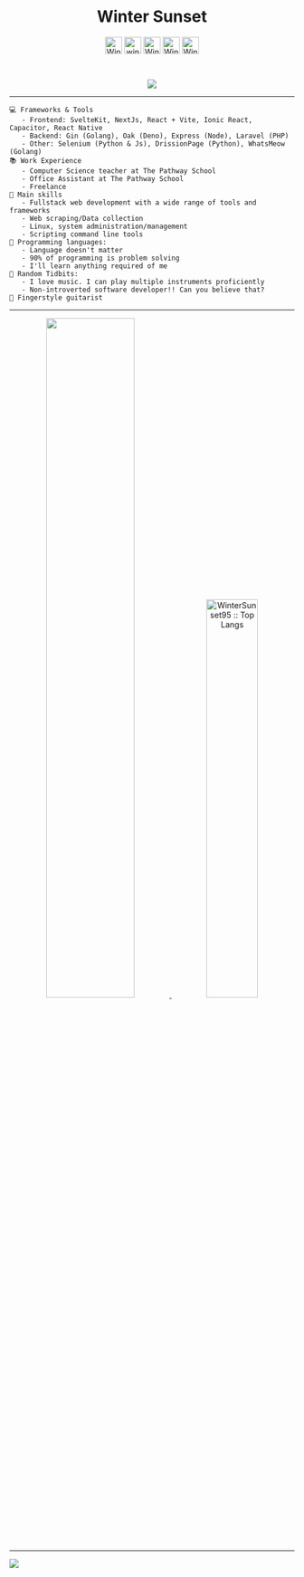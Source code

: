 <h1 align='center'>Winter Sunset</h1>
   <p align="center">
      <a href="https://facebook.com/autumntowinter" target="_blank"><img align="center"
         src="https://img.shields.io/badge/facebook-4267B2.svg?style=for-the-badge&logo=facebook&logoColor=white"
         alt="Winter" height="30"/></a>
      <a href="mailto:wintersunset95@gmail.com" target="_blank"><img align="center"
         src="https://img.shields.io/badge/gmail-EA4335.svg?style=for-the-badge&logo=gmail&logoColor=white"
         alt="winter" height="30"/></a>
      <a href="https://reddit.com/u/WallaceThiago95" target="_blank"><img align="center"
         src="https://img.shields.io/badge/reddit-red?style=for-the-badge&logo=reddit&logoColor=white"
         alt="Winter" height="30"/></a>
      <a href="https://discord.com/users/609585269339062282" target="_blank"><img align="center"
         src="https://img.shields.io/badge/discord-darkblue?style=for-the-badge&logo=discord&logoColor=white"
         alt="Winter" height="30"/></a>
      <a href="https://instagram.com/wallace.thiago" target="_blank"><img align="center"
         src="https://img.shields.io/badge/instagram-orange?style=for-the-badge&logo=instagram&logoColor=white"
         alt="Winter" height="30"/></a>
    </p>
<br>

<p align="center">
  <a href="https://github.com/DenverCoder1/readme-typing-svg"><img src="https://readme-typing-svg.herokuapp.com?lines=Linux+Power+User;Full+Stack+Web+Developer;Freelancer;Always%20learning%20new%20things&center=true&width=380&height=45"></a>
</p>

<!--<img align="left" src="https://cdn.pixabay.com/photo/2016/03/26/13/09/cup-of-coffee-1280537_960_720.jpg" width='390'/>-->
<hr/>
<p align='center'>

```
💻 Frameworks & Tools
   - Frontend: SvelteKit, NextJs, React + Vite, Ionic React, Capacitor, React Native
   - Backend: Gin (Golang), Oak (Deno), Express (Node), Laravel (PHP)
   - Other: Selenium (Python & Js), DrissionPage (Python), WhatsMeow (Golang)
📚 Work Experience
   - Computer Science teacher at The Pathway School
   - Office Assistant at The Pathway School
   - Freelance
🔭 Main skills
   - Fullstack web development with a wide range of tools and frameworks
   - Web scraping/Data collection
   - Linux, system administration/management
   - Scripting command line tools
🌟 Programming languages:
   - Language doesn't matter
   - 90% of programming is problem solving
   - I'll learn anything required of me
💖 Random Tidbits:
   - I love music. I can play multiple instruments proficiently
   - Non-introverted software developer!! Can you believe that?
🎵 Fingerstyle guitarist
```

</p>
<hr>

<p align="center">  
    <a href="https://wintersunset95.github.io/WinterSunset95" target="_blank">
      <img width="55.5%" src="https://github-readme-stats.vercel.app/api?username=WinterSunset95&show_icons=true&theme=gruvbox&hide_border=true" />
      <!--<img width="31%" src="https://github-readme-streak-stats.herokuapp.com/?user=WinterSunset95&theme=gruvbox&hide_border=true" />-->
      <img width="42.5%" src="https://github-readme-stats.vercel.app/api/top-langs/?username=WinterSunset95&langs_count=6&theme=gruvbox&layout=compact&hide_border=true" alt="WinterSunset95 :: Top Langs" />
    </a>
</p> 
<hr>

<img src="https://komarev.com/ghpvc/?username=WinterSunset95&style=plastic" />

<!---
WinterSunset95/WinterSunset95 is a ✨ special ✨ repository because its `README.md` (this file) appears on your GitHub profile.
You can click the Preview link to take a look at your changes.
--->

